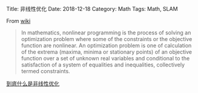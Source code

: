 Title: 非线性优化
Date: 2018-12-18
Category: Math
Tags: Math, SLAM

From [wiki](https://en.wikipedia.org/wiki/Nonlinear_programming)
> In mathematics, nonlinear programming is the process of solving an optimization
> problem where some of the constraints or the objective function are nonlinear.
> An optimization problem is one of calculation of the extrema
> (maxima, minima or stationary points) of an objective function over a set of
> unknown real variables and conditional to the satisfaction of a system of
> equalities and inequalities, collectively termed constraints.


[到底什么是非线性优化](http://blog.sina.com.cn/s/blog_7445c2940102x3x4.html)
